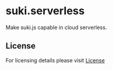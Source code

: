 # suki.serverless

Make suki.js capable in cloud serverless.

## License

For licensing details please visit [License](LICENSE)
